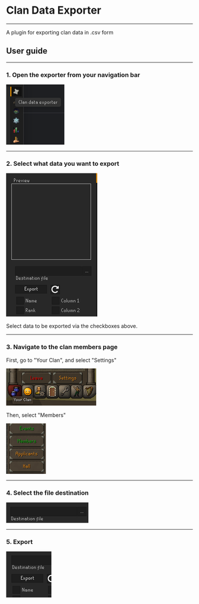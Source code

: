 # Clan Data Exporter

---
A plugin for exporting clan data in .csv form
## User guide

---
### 1. Open the exporter from your navigation bar
![Exporter icon highlighted in runelite navigation bar](userguide_resources/exporter_navbar.png)

---
### 2. Select what data you want to export
![Exporter User interface](userguide_resources/exporter_ui.png)

Select data to be exported via the checkboxes above.

---
### 3. Navigate to the clan members page
First, go to "Your Clan", and select "Settings"

![Clan tab, settings highlighted](userguide_resources/clan_settings.png)

Then, select "Members"

![Clan settings menu, Members highlighted](userguide_resources/clan_members.png)

---
### 4. Select the file destination
![Exporter user interface,file selection](userguide_resources/exporter_ui_fileselect.png)

---
### 5. Export
![Exporter user interface, export button](userguide_resources/exporter_ui_export.png)